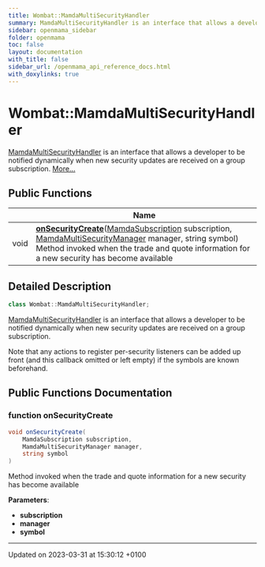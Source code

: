 ```yaml
---
title: Wombat::MamdaMultiSecurityHandler
summary: MamdaMultiSecurityHandler is an interface that allows a developer to be notified dynamically when new security updates are received on a group subscription. 
sidebar: openmama_sidebar
folder: openmama
toc: false
layout: documentation
with_title: false
sidebar_url: /openmama_api_reference_docs.html
with_doxylinks: true
---
```


# Wombat::MamdaMultiSecurityHandler



[MamdaMultiSecurityHandler]() is an interface that allows a developer to be notified dynamically when new security updates are received on a group subscription.  [More...](#detailed-description)

## Public Functions

|                | Name           |
| -------------- | -------------- |
| void | **[onSecurityCreate](interfaceWombat_1_1MamdaMultiSecurityHandler.html#function-onsecuritycreate)**([MamdaSubscription](classWombat_1_1MamdaSubscription.html) subscription, [MamdaMultiSecurityManager](classWombat_1_1MamdaMultiSecurityManager.html) manager, string symbol)<br>Method invoked when the trade and quote information for a new security has become available  |

## Detailed Description

```csharp
class Wombat::MamdaMultiSecurityHandler;
```

[MamdaMultiSecurityHandler]() is an interface that allows a developer to be notified dynamically when new security updates are received on a group subscription. 

Note that any actions to register per-security listeners can be added up front (and this callback omitted or left empty) if the symbols are known beforehand. 

## Public Functions Documentation

### function onSecurityCreate

```csharp
void onSecurityCreate(
    MamdaSubscription subscription,
    MamdaMultiSecurityManager manager,
    string symbol
)
```

Method invoked when the trade and quote information for a new security has become available 

**Parameters**: 

  * **subscription** 
  * **manager** 
  * **symbol** 


-------------------------------

Updated on 2023-03-31 at 15:30:12 +0100